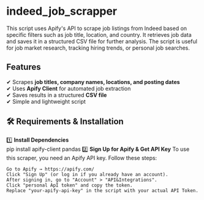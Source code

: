 # indeed_job_scrapper
This script uses Apify's API to scrape job listings from Indeed based on specific filters such as job title, location, and country. It retrieves job data and saves it in a structured CSV file for further analysis. The script is useful for job market research, tracking hiring trends, or personal job searches.

##  Features
✔ Scrapes **job titles, company names, locations, and posting dates**  
✔ Uses **Apify Client** for automated job extraction  
✔ Saves results in a structured **CSV file**  
✔ Simple and lightweight script 

## 🛠 Requirements & Installation

1️⃣ **Install Dependencies**  
pip install apify-client pandas
2️⃣ **Sign Up for Apify & Get API Key**
To use this scraper, you need an Apify API key. 
Follow these steps:

    Go to Apify → https://apify.com/
    Click "Sign Up" (or log in if you already have an account).
    After signing in, go to "Account" > "API&Integrations".
    Click "personal ApI token" and copy the token.
    Replace "your-apify-api-key" in the script with your actual API Token.
